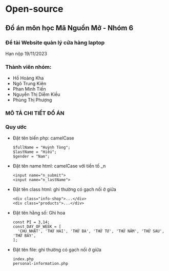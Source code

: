 # Open-source
## Đồ án môn học Mã Nguồn Mở - Nhóm 6

### Đề tài Website quản lý cửa hàng laptop
Hạn nộp 19/11/2023
### Thành viên nhóm:
  - Hồ Hoàng Kha
  - Ngô Trung Kiên
  - Phan Minh Tiến
  - Nguyễn Thị Diễm Kiều
  - Phùng Thị Phượng
### MÔ TẢ CHI TIẾT ĐỒ ÁN
### Quy ước 
- Đặt tên biến php: camelCase 
  ```
  $fullName = "Huỳnh Tòng";
  $lastName = "Hiếu";
  $gender = "Nam";
  ```
- Đặt tên name html: camelCase với tiền tố _n
  ```
  <input name="n_submit">
  <input name="n_lastName">
  ```
- Đặt tên class html: ghi thường có gạch nối ở giữa
  ```
  <div class="info-shop">...</div>
  <div class="products">...</div>
  ```
- Đặt tên hằng số: Ghi hoa
  ```
  const PI = 3,14;
  const DAY_OF_WEEK = [
    'CHỦ NHẬT', 'THỨ HAI', 'THỨ BA', 'THỨ TƯ', 'THỨ NĂM', 'THỨ SAU', 'THỨ BẢY',
  ];
  ```
- Đặt tên file: ghi thường có gạch nối ở giữa
  ```
  index.php
  personal-information.php
  ```

